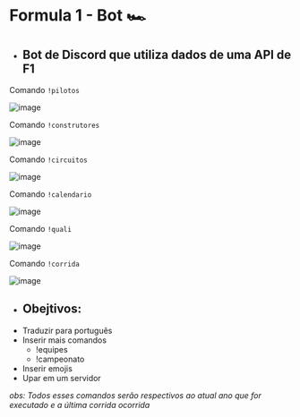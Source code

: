 # Formula 1 - Bot 🏎️
* <h2> Bot de Discord que utiliza dados de uma API de F1</h2>

Comando ```!pilotos```

![image](https://cdn.discordapp.com/attachments/973660650041638922/1005118594029469736/1.png)

Comando ```!construtores```

![image](https://cdn.discordapp.com/attachments/973660650041638922/1005118595476488223/5.png)

Comando ```!circuitos```

![image](https://cdn.discordapp.com/attachments/973660650041638922/1005118595820429413/6.png)

Comando ```!calendario```

![image](https://cdn.discordapp.com/attachments/973660650041638922/1005118594344034345/2.png)

Comando ```!quali```

![image](https://cdn.discordapp.com/attachments/973660650041638922/1005118594658598993/3.png)

Comando ```!corrida```

![image](https://cdn.discordapp.com/attachments/973660650041638922/1005118595107409960/4.png)

* <h2> Obejtivos: </h2>
* Traduzir para português
* Inserir mais comandos
  - !equipes
  - !campeonato
* Inserir emojis
* Upar em um servidor 

_obs: Todos esses comandos serão respectivos ao atual ano que for executado e a última corrida ocorrida_
